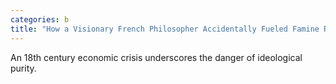 ```yaml
---
categories: b
title: "How a Visionary French Philosopher Accidentally Fueled Famine Riots and Revolt"
---
```

An 18th century economic crisis underscores the danger of ideological purity.